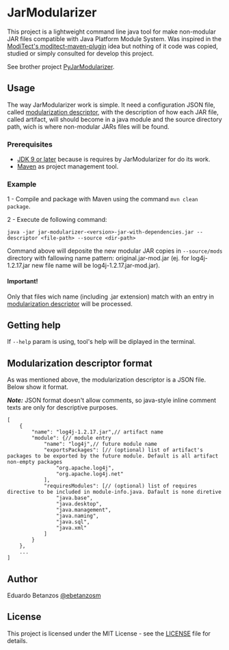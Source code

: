 # JarModularizer
This project is a lightweight command line java tool for make non-modular JAR files compatible with Java Platform Module System. Was inspired in the [ModiTect's moditect-maven-plugin](https://github.com/moditect/moditect) idea but nothing of it code was copied, studied or simply consulted for develop this project.

See brother project [PyJarModularizer](https://github.com/betanzos/py-jar-modularizer/).

## Usage
The way JarModularizer work is simple. It need a configuration JSON file, called [modularization descriptor](#modularization-descriptor-format), with the description of how each JAR file, called artifact, will should become in a java module and the source directory path, wich is where non-modular JARs files will be found.

### Prerequisites
* [JDK 9 or later](https://www.oracle.com/technetwork/java/javase/overview/index.html) because is requires by JarModularizer for do its work.
* [Maven](http://maven.apache.org/) as project management tool.

### Example
1 - Compile and package with Maven using the command `mvn clean package`.

2 - Execute de following command:
```
java -jar jar-modularizer-<version>-jar-with-dependencies.jar --descriptor <file-path> --source <dir-path>
```
Command above will deposite the new modular JAR copies in `--source/mods` directory with fallowing name pattern: original.jar-mod.jar (ej. for log4j-1.2.17.jar new file name will be log4j-1.2.17.jar-mod.jar).

#### Important!
Only that files wich name (including .jar extension) match with an entry in [modularization descriptor](#modularization-descriptor-format) will be processed.

## Getting help
If `--help` param is using, tool's help will be diplayed in the terminal.

## Modularization descriptor format
As was mentioned above, the modularization descriptor is a JSON file. Below show it format.

***Note:*** JSON format doesn't allow comments, so java-style inline comment texts are only for descriptive purposes.
```
[
    {
        "name": "log4j-1.2.17.jar",// artifact name
        "module": {// module entry
            "name": "log4j",// future module name
            "exportsPackages": [// (optional) list of artifact's packages to be exported by the future module. Default is all artifact non-empty packages
                "org.apache.log4j",
                "org.apache.log4j.net"
            ],
            "requiresModules": [// (optional) list of requires directive to be included in module-info.java. Dafault is none diretive
                "java.base",
                "java.desktop",
                "java.management",
                "java.naming",
                "java.sql",
                "java.xml"
            ]
        }
    },
    ...
]
```

## Author
Eduardo Betanzos [@ebetanzosm](https://twitter.com/ebetanzosm)

## License
This project is licensed under the MIT License - see the [LICENSE](LICENSE) file for details.